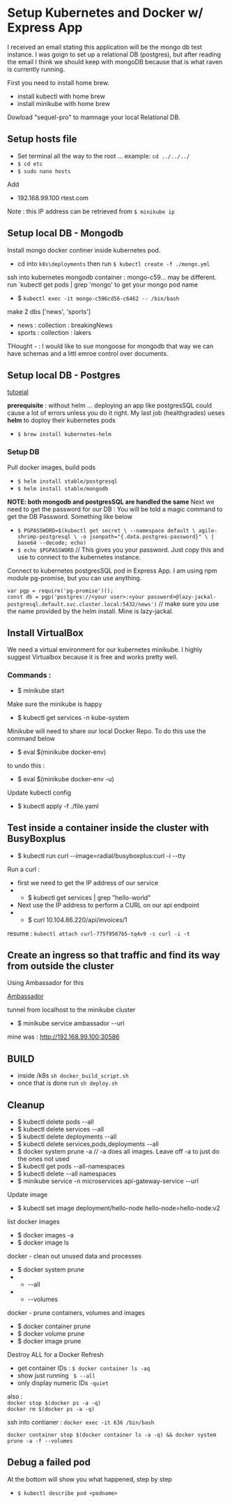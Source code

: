 # Setup Kubernetes and Docker w/ Express App
I received an email stating this application will be the mongo db test instance. I was goign to set up a relational DB (postgres), but after reading the email I think we should keep with mongoDB because that is what raven is currently running. 

First you need to install home brew.
- install kubectl with home brew
- install minikube with home brew

Dowload "sequel-pro" to mamnage your local Relational DB.

## Setup hosts file
- Set terminal all the way to the root ... example: `cd ../../../`
- `$ cd etc`
- `$ sudo nano hosts`

Add 
- 192.168.99.100     rtest.com

Note : this IP address can be retrieved from `$ minikube ip`


## Setup local DB - Mongodb
Install mongo docker continer inside kubernetes pod. 
- cd into `k8s\deployments` then run `$ kubectl create -f ./mongo.yml`

ssh into kubernetes mongodb container : mongo-c59... may be different. run `kubectl get pods | grep 'mongo' to get your mongo pod name
- $ `kubectl exec -it mongo-c596cd56-c6462 -- /bin/bash`

make 2 dbs ['news', 'sports']
- news : collection : breakingNews
- sports : collection : lakers

THought - : I would like to sue mongoose for mongodb that way we can have schemas and a littl emroe control over documents.
## Setup local DB - Postgres
[tutoeial](https://medium.com/@nicdoye/installing-postgresql-via-helm-237e026453b1)

**prerequisite** : without helm ... deploying an app like postgresSQL could cause a lot of errors unless you do it right. My last job (healthgrades) ueses **helm** to doploy their kubernetes pods
- `$ brew install kubernetes-helm`

### Setup DB
Pull docker images, build pods 
- `$ helm install stable/postgresql`
- `$ helm install stable/mongodb`

**NOTE: both mongodb and postgresSQL are handled the same**
Next we need to get the password for our DB : You will be told a magic command to get the DB Password. Something like below
- `$ PGPASSWORD=$(kubectl get secret \
      --namespace default \
      agile-shrimp-postgresql \
      -o jsonpath="{.data.postgres-password}" \
      | base64 --decode; echo)`
- `$ echo $PGPASSWORD` // This gives you your password. Just copy this and use to connect to the kubernetes instance.

Connect to kubernetes postgresSQL pod in Express App. I am using npm module pg-promise, but you can use anything.

`var pgp = require('pg-promise')();`  
`const db = pgp('postgres://<your user>:<your password>@lazy-jackal-postgresql.default.svc.cluster.local:5432/news')` // make sure you use the name provided by the helm install. Mine is lazy-jackal. 

## Install VirtualBox
We need a virtual environment for our kubernetes minikube. I highly suggest Virtualbox because it is free and works pretty well.


### Commands :
- $ minikube start

Make sure the minikube is happy
- $ kubectl get services -n kube-system

Minikube will need to share our local Docker Repo. To do this use the command below
- $ eval $(minikube docker-env)

to undo this : 
- $ eval $(minikube docker-env -u)

Update kubectl config
- $ kubectl apply -f ./file.yaml

## Test inside a container inside the cluster with BusyBoxplus
- $ kubectl run curl --image=radial/busyboxplus:curl -i --tty

Run a curl : 
- first we need to get the IP address of our service 
- - $ kubectl get services | grep "hello-world"
- Next use the IP address to perform a CURL on our api endpoint
- - $ curl 10.104.86.220/api/invoices/1

resume : `kubectl attach curl-775f9567b5-tq4v9 -c curl -i -t`

## Create an ingress so that traffic and find its way from outside the cluster
Using Ambassador for this

[Ambassador](https://www.getambassador.io/)

tunnel from  localhost to the minikube cluster
- $ minikube service ambassador --url

mine was : http://192.168.99.100:30586

## BUILD
- inside /k8s `sh docker_build_script.sh`
- once that is done run `sh deploy.sh`

## Cleanup 
- $ kubectl delete pods --all
- $ kubectl delete services --all
- $ kubectl delete deployments --all
- $ kubectl delete services,pods,deployments --all
- $ docker system prune -a // -a does all images. Leave off -a to just do the ones not used
- $ kubectl get pods --all-namespaces
- $ kubectl delete --all namespaces
- $ minikube service -n microservices api-gateway-service --url

Update image
- $ kubectl set image deployment/hello-node hello-node=hello-node:v2

list docker images 
- $ docker images -a
- $ docker image ls

docker - clean out unused data and processes
- $ docker system prune
- - --all
- - --volumes

docker - prune containers, volumes and images
- $ docker container prune
- $ docker volume prune
- $ docker image prune

Destroy ALL for a Docker Refresh
- get container IDs : `$ docker container ls -aq`
- show just running ` $ --all`
- only display numeric IDs `-quiet`

also :  
`docker stop $(docker ps -a -q)`  
 `docker rm $(docker ps -a -q)`

ssh into contianer : 
`docker exec -it 636 /bin/bash`

`docker container stop $(docker container ls -a -q) && docker system prune -a -f --volumes`

## Debug a failed pod
At the bottom will show you what happened, step by step
- `$ kubectl describe pod <podname>`
